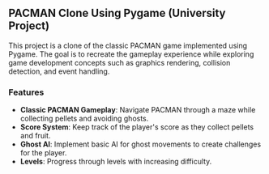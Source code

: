 ## PACMAN Clone Using Pygame (University Project)

This project is a clone of the classic PACMAN game implemented using Pygame. The goal is to recreate the gameplay experience while exploring game development concepts such as graphics rendering, collision detection, and event handling.

### Features
- **Classic PACMAN Gameplay**: Navigate PACMAN through a maze while collecting pellets and avoiding ghosts.
- **Score System**: Keep track of the player's score as they collect pellets and fruit.
- **Ghost AI**: Implement basic AI for ghost movements to create challenges for the player.
- **Levels**: Progress through levels with increasing difficulty.
